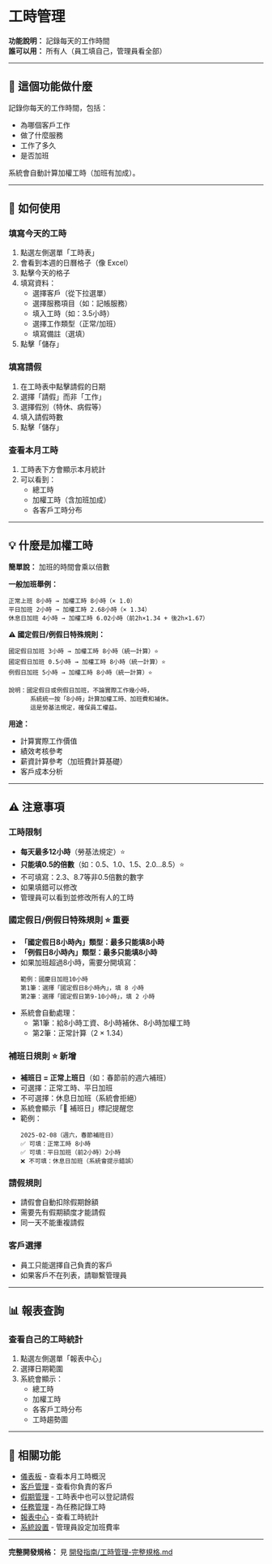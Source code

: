 # 工時管理

**功能說明：** 記錄每天的工作時間  
**誰可以用：** 所有人（員工填自己，管理員看全部）

---

## 🎯 這個功能做什麼

記錄你每天的工作時間，包括：
- 為哪個客戶工作
- 做了什麼服務
- 工作了多久
- 是否加班

系統會自動計算加權工時（加班有加成）。

---

## 📱 如何使用

### 填寫今天的工時
1. 點選左側選單「工時表」
2. 會看到本週的日曆格子（像 Excel）
3. 點擊今天的格子
4. 填寫資料：
   - 選擇客戶（從下拉選單）
   - 選擇服務項目（如：記帳服務）
   - 填入工時（如：3.5小時）
   - 選擇工作類型（正常/加班）
   - 填寫備註（選填）
5. 點擊「儲存」

### 填寫請假
1. 在工時表中點擊請假的日期
2. 選擇「請假」而非「工作」
3. 選擇假別（特休、病假等）
4. 填入請假時數
5. 點擊「儲存」

### 查看本月工時
1. 工時表下方會顯示本月統計
2. 可以看到：
   - 總工時
   - 加權工時（含加班加成）
   - 各客戶工時分布

---

## 💡 什麼是加權工時

**簡單說：** 加班的時間會乘以倍數

**一般加班舉例：**
```
正常上班 8小時 → 加權工時 8小時（× 1.0）
平日加班 2小時 → 加權工時 2.68小時（× 1.34）
休息日加班 4小時 → 加權工時 6.02小時（前2h×1.34 + 後2h×1.67）
```

**⚠️ 國定假日/例假日特殊規則：**
```
國定假日加班 3小時 → 加權工時 8小時（統一計算）⭐
國定假日加班 0.5小時 → 加權工時 8小時（統一計算）⭐
例假日加班 5小時 → 加權工時 8小時（統一計算）⭐

說明：國定假日或例假日加班，不論實際工作幾小時，
      系統統一按「8小時」計算加權工時、加班費和補休。
      這是勞基法規定，確保員工權益。
```

**用途：**
- 計算實際工作價值
- 績效考核參考
- 薪資計算參考（加班費計算基礎）
- 客戶成本分析

---

## ⚠️ 注意事項

### 工時限制
- **每天最多12小時**（勞基法規定）⭐
- **只能填0.5的倍數**（如：0.5、1.0、1.5、2.0...8.5）⭐
- 不可填寫：2.3、8.7等非0.5倍數的數字
- 如果填錯可以修改
- 管理員可以看到並修改所有人的工時

### 國定假日/例假日特殊規則 ⭐ 重要
- **「國定假日8小時內」類型：最多只能填8小時**
- **「例假日8小時內」類型：最多只能填8小時**
- 如果加班超過8小時，需要分開填寫：
  ```
  範例：國慶日加班10小時
  第1筆：選擇「國定假日8小時內」，填 8 小時
  第2筆：選擇「國定假日第9-10小時」，填 2 小時
  ```
- 系統會自動處理：
  - 第1筆：給8小時工資、8小時補休、8小時加權工時
  - 第2筆：正常計算（2 × 1.34）

### 補班日規則 ⭐ 新增
- **補班日 = 正常上班日**（如：春節前的週六補班）
- 可選擇：正常工時、平日加班
- 不可選擇：休息日加班（系統會拒絕）
- 系統會顯示「📅 補班日」標記提醒您
- 範例：
  ```
  2025-02-08（週六，春節補班日）
  ✅ 可填：正常工時 8小時
  ✅ 可填：平日加班（前2小時）2小時
  ❌ 不可填：休息日加班（系統會提示錯誤）
  ```

### 請假規則
- 請假會自動扣除假期餘額
- 需要先有假期額度才能請假
- 同一天不能重複請假

### 客戶選擇
- 員工只能選擇自己負責的客戶
- 如果客戶不在列表，請聯繫管理員

---

## 📊 報表查詢

### 查看自己的工時統計
1. 點選左側選單「報表中心」
2. 選擇日期範圍
3. 系統會顯示：
   - 總工時
   - 加權工時
   - 各客戶工時分布
   - 工時趨勢圖

---

## 🔗 相關功能

- [儀表板](./儀表板.md) - 查看本月工時概況
- [客戶管理](./客戶管理.md) - 查看你負責的客戶
- [假期管理](./假期管理.md) - 工時表中也可以登記請假
- [任務管理](./任務管理.md) - 為任務記錄工時
- [報表中心](./報表中心.md) - 查看工時統計
- [系統設置](./系統設置.md) - 管理員設定加班費率

---

**完整開發規格：** 見 [開發指南/工時管理-完整規格.md](../開發指南/工時管理-完整規格.md)

